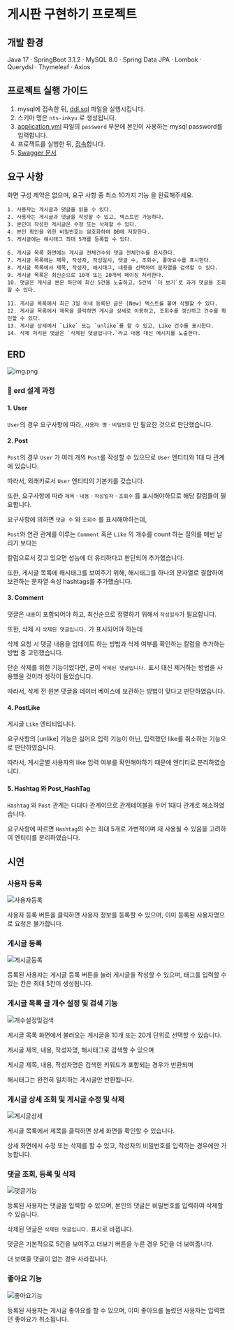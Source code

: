 # 게시판 구현하기 프로젝트

## 개발 환경

Java 17 · SpringBoot 3.1.2 · MySQL 8.0 · Spring Data JPA · Lombok · Querydsl · Thymeleaf · Axios

## 프로젝트 실행 가이드


1. mysql에 접속한 뒤, [ddl.sql](https://github.com/inkyu-yoon/nts-YoonInKyu/blob/main/ddl.sql) 파일을 실행시킵니다.
2. 스키마 명은 `nts-inkyu` 로 생성됩니다.
3. [application.yml](https://github.com/inkyu-yoon/nts-YoonInKyu/blob/main/src/main/resources/application.yml) 파일의 `password` 부분에 본인이 사용하는 mysql password를 입력합니다.
4. 프로젝트를 실행한 뒤, [접속](http://localhost:8080/)합니다.
5. [Swagger 문서](http://localhost:8080/swagger-ui/index.html#/)


## 요구 사항

화면 구성 제약은 없으며, 요구 사항 중 최소 10가지 기능 을 완료해주세요.
```
1. 사용자는 게시글과 댓글을 읽을 수 있다.
2. 사용자는 게시글과 댓글을 작성할 수 있고, 텍스트만 가능하다.
3. 본인이 작성한 게시글은 수정 또는 삭제할 수 있다.
4. 본인 확인을 위한 비밀번호는 암호화하여 DB에 저장한다.
5. 게시글에는 해시태그 최대 5개를 등록할 수 있다.

6. 게시글 목록 화면에는 게시글 전체건수와 댓글 전체건수를 표시한다.
7. 게시글 목록에는 제목, 작성자, 작성일시, 댓글 수, 조회수, 좋아요수를 표시한다.
8. 게시글 목록에서 제목, 작성자, 해시태그, 내용을 선택하여 문자열을 검색할 수 있다.
9. 게시글 목록은 최신순으로 10개 또는 20개씩 페이징 처리한다.
10. 댓글은 게시글 본문 하단에 최신 5건을 노출하고, 5건씩 `더 보기`로 과거 댓글을 조회할 수 있다.

11. 게시글 목록에서 최근 3일 이내 등록된 글은 [New] 텍스트를 붙여 식별할 수 있다.
12. 게시글 목록에서 제목을 클릭하면 게시글 상세로 이동하고, 조회수를 갱신하고 건수를 확인할 수 있다.
13. 게시글 상세에서 `Like` 또는 `unlike`를 할 수 있고, Like 건수를 표시한다.
14. 삭제 처리된 댓글은 `삭제된 댓글입니다.`라고 내용 대신 메시지를 노출한다.

```

## ERD

![img.png](erd.png)

### 📌 erd 설계 과정

#### 1. User

`User`의 경우 요구사항에 따라, `사용자 명` · `비밀번호` 만 필요한 것으로 판단했습니다.

#### 2. Post

`Post`의 경우 `User` 가 여러 개의 `Post`를 작성할 수 있으므로 `User` 엔티티와 1대 다 관계에 있습니다.

따라서, 외래키로서 `User` 엔티티의 기본키를 갖습니다.

또한, 요구사항에 따라 `제목` · `내용` · `작성일자` · `조회수` 를 표시해야하므로 해당 칼럼들이 필요합니다.

요구사항에 의하면 `댓글 수` 와 `조회수` 를 표시해야하는데, 

`Post`와 연관 관계를 이루는 `Comment` 혹은 `Like` 의 개수를 count 하는 질의를 매번 날리기 보다는 

칼럼으로서 갖고 있으면 성능에 더 유리하다고 판단되어 추가했습니다.

또한, 게시글 목록에 해시태그를 보여주기 위해, 해시태그를 하나의 문자열로 결합하여 보관하는 문자열 속성 hashtags를 추가했습니다.

#### 3. Comment

댓글은 `내용`이 포함되어야 하고, 최신순으로 정렬하기 위해서 `작성일자`가 필요합니다.

또한, 삭제 시 `삭제된 댓글입니다.` 가 표시되어야 하는데

삭제 요청 시 댓글 내용을 업데이트 하는 방법과 삭제 여부를 확인하는 칼럼을 추가하는 방법 중 고민했습니다.

단순 삭제를 위한 기능이었다면, 굳이 `삭제된 댓글입니다.` 표시 대신 제거하는 방법을 사용했을 것이라 생각이 들었습니다.

따라서, 삭제 전 원본 댓글을 데이터 베이스에 보관하는 방법이 맞다고 판단하였습니다.

#### 4. PostLike

게시글 `Like` 엔티티입니다.

요구사항의 [unlike] 기능은 싫어요 입력 기능이 아닌, 입력했던 like를 취소하는 기능으로 판단하였습니다.

따라서, 게시글별 사용자의 like 입력 여부를 확인해야하기 때문에 엔티티로 분리하였습니다.

#### 5. Hashtag 와 Post_HashTag

`Hashtag` 와 `Post` 관계는 다대다 관계이므로 관계테이블을 두어 1대다 관계로 해소하였습니다.

요구사항에 따르면 `Hashtag`의 수는 최대 5개로 가변적이며 재 사용될 수 있음을 고려하여 엔티티를 분리하였습니다.


## 시연

### 사용자 등록

![사용자등록](사용자등록.gif)

사용자 등록 버튼을 클릭하면 사용자 정보를 등록할 수 있으며, 이미 등록된 사용자명으로 요청은 불가합니다.

### 게시글 등록


![게시글등록](게시글등록.gif)

등록된 사용자는 게시글 등록 버튼을 눌러 게시글을 작성할 수 있으며, 태그를 입력할 수 있는 칸은 최대 5칸이 생성됩니다.

### 게시글 목록 글 개수 설정 및 검색 기능

![개수설정및검색](개수설정및검색.gif)

게시글 목록 화면에서 불러오는 게시글을 10개 또는 20개 단위로 선택할 수 있습니다.

게시글 제목, 내용, 작성자명, 해시태그로 검색할 수 있으며

게시글 제목, 내용, 작성자명은 검색한 키워드가 포함되는 경우가 반환되며

해시태그는 완전히 일치하는 게시글만 반환됩니다.

### 게시글 상세 조회 및 게시글 수정 및 삭제

![게시글상세](게시글상세.gif)

게시글 목록에서 제목을 클릭하면 상세 화면을 확인할 수 있습니다.

상세 화면에서 수정 또는 삭제를 할 수 있고, 작성자의 비밀번호를 입력하는 경우에만 가능합니다.

### 댓글 조회, 등록 및 삭제

![댓글기능](댓글기능.gif)

등록된 사용자는 댓글을 입력할 수 있으며, 본인의 댓글은 비밀번호를 입력하여 삭제할 수 있습니다.

삭제된 댓글은 `삭제된 댓글입니다.` 표시로 바뀝니다.

댓글은 기본적으로 5건을 보여주고 더보기 버튼을 누른 경우 5건을 더 보여줍니다.

더 보여줄 댓글이 없는 경우 사라집니다.

### 좋아요 기능

![좋아요기능](좋아요기능.gif)

등록된 사용자는 게시글 좋아요를 할 수 있으며, 이미 좋아요를 눌렀던 사용자는 입력했던 좋아요가 취소됩니다.
